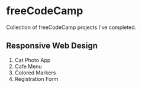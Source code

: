 # freeCodeCamp
Collection of freeCodeCamp projects I've completed.

## Responsive Web Design
1. Cat Photo App
2. Cafe Menu
3. Colored Markers
4. Registration Form